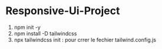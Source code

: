 # Responsive-Ui-Project
1. npm init -y 
2. npm install -D tailwindcss
3. npx tailwindcss init : pour crrer le fechier tailwind.config.js

